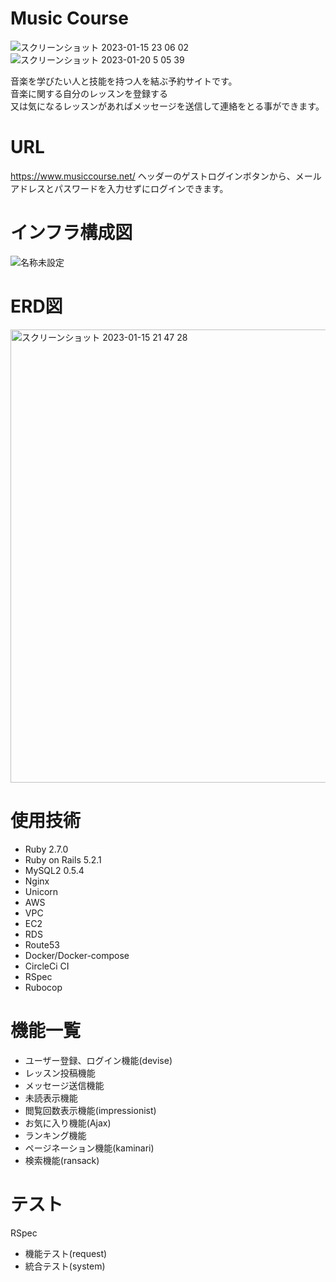 # Music Course

![スクリーンショット 2023-01-15 23 06 02](https://user-images.githubusercontent.com/100059205/212545478-dec908b8-3697-47d7-ae13-df18400e94de.png)
![スクリーンショット 2023-01-20 5 05 39](https://user-images.githubusercontent.com/100059205/213548628-3379d14d-1835-4dd0-9bde-96f5d810f243.png)

音楽を学びたい人と技能を持つ人を結ぶ予約サイトです。  
音楽に関する自分のレッスンを登録する  
又は気になるレッスンがあればメッセージを送信して連絡をとる事ができます。

# URL
https://www.musiccourse.net/
ヘッダーのゲストログインボタンから、メールアドレスとパスワードを入力せずにログインできます。

# インフラ構成図
![名称未設定](https://user-images.githubusercontent.com/100059205/212478812-56d93562-725d-4e96-a1cf-90d1167bc8a6.png)

# ERD図
<img width="725" alt="スクリーンショット 2023-01-15 21 47 28" src="https://user-images.githubusercontent.com/100059205/212541445-af4471fc-13cc-42b1-b4da-b9597572b0ad.png">

# 使用技術
* Ruby 2.7.0
* Ruby on Rails 5.2.1
* MySQL2 0.5.4
* Nginx
* Unicorn
* AWS
* VPC
* EC2
* RDS
* Route53
* Docker/Docker-compose
* CircleCi CI
* RSpec
* Rubocop

# 機能一覧
* ユーザー登録、ログイン機能(devise)
* レッスン投稿機能
* メッセージ送信機能
* 未読表示機能
* 閲覧回数表示機能(impressionist)
* お気に入り機能(Ajax)
* ランキング機能
* ページネーション機能(kaminari)
* 検索機能(ransack)

# テスト
RSpec
* 機能テスト(request)
* 統合テスト(system)
